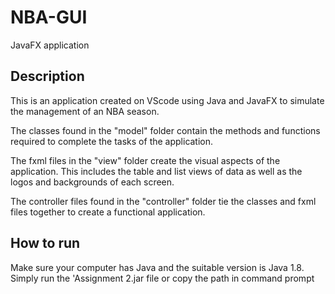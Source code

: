 # NBA-GUI
JavaFX application
## Description
This is an application created on VScode using Java and JavaFX to simulate the management of an NBA season.

The classes found in the "model" folder contain the methods and functions required to complete the tasks of the application.

The fxml files in the "view" folder create the visual aspects of the application. This includes the table and list views of data as well as the logos and backgrounds of each screen.

The controller files found in the "controller" folder tie the classes and fxml files together to create a functional application.

## How to run
Make sure your computer has Java and the suitable version is Java 1.8. Simply run the 'Assignment 2.jar file or copy the path in command prompt
